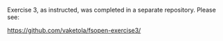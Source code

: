 Exercise 3, as instructed, was completed in a separate repository.
Please see:

https://github.com/vaketola/fsopen-exercise3/
